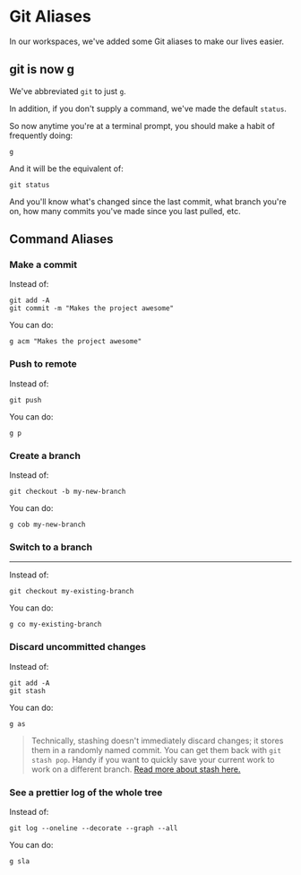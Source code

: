 # Git Aliases

In our workspaces, we've added some Git aliases to make our lives easier.

## git is now g

We've abbreviated `git` to just `g`.

In addition, if you don't supply a command, we've made the default `status`.

So now anytime you're at a terminal prompt, you should make a habit of frequently doing:

```
g
```

And it will be the equivalent of:

```
git status
```

And you'll know what's changed since the last commit, what branch you're on, how many commits you've made since you last pulled, etc.

## Command Aliases

### Make a commit

Instead of:

```
git add -A
git commit -m "Makes the project awesome"
```

You can do:

```
g acm "Makes the project awesome"
```

### Push to remote

Instead of:

```
git push
```

You can do:

```
g p
```

### Create a branch

Instead of:

```
git checkout -b my-new-branch
```

You can do:

```
g cob my-new-branch
```

### Switch to a branch

---

Instead of:

```
git checkout my-existing-branch
```

You can do:

```
g co my-existing-branch
```

### Discard uncommitted changes

Instead of:

```
git add -A
git stash
```

You can do:

```
g as
```

> Technically, stashing doesn't immediately discard changes; it stores them in a randomly named commit. You can get them back with `git stash pop`. Handy if you want to quickly save your current work to work on a different branch. [Read more about stash here.](https://git-scm.com/book/en/v2/Git-Tools-Stashing-and-Cleaning)

### See a prettier log of the whole tree

Instead of:

```
git log --oneline --decorate --graph --all
```

You can do:

```
g sla
```
